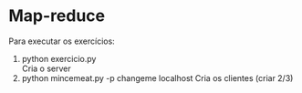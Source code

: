 # Map-reduce

Para executar os exercícios: 

1. python exercicio.py  
Cria o server
2. python mincemeat.py -p changeme localhost
Cria os clientes (criar 2/3)
